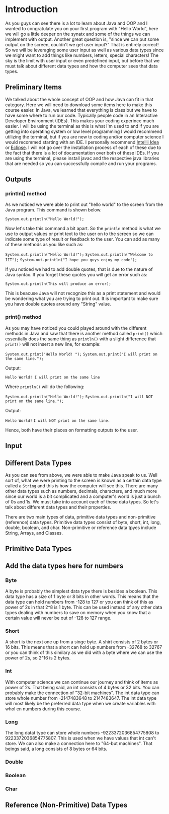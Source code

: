 # Introduction

As you guys can see there is a lot to learn about Java and OOP and I wanted to congratulate you on your first program with "Hello World", here we will go a little deeper on the synatx and some of the things we can implement with output. Another great question is, "since we can put some output on the screen, couldn't we get user input?" That is entirely correct! So we will be leveraging some user input as well as various data types since we might want to add things like numbers, letters, special characters! The sky is the limit with user input or even predefined input, but before that we must talk about different data types and how the computer sees that data types. 

## Preliminary Items

We talked about the whole concept of OOP and how Java can fit in that category. Here we will need to download some items here to make this course easier. In Java, we learned that everything is class but we have to have some where to run our code. Typically people code in an Interactive Developer Environment (IDEs). This makes your coding experince much easier. I will be using the terminal as this is what I'm used to and if you are getting into operating system or low level programming I would recommend utilizing the terminal, but if you are new to coding and/or computer science I would recommed starting with an IDE. I personally recommend [Intellij Idea](https://www.jetbrains.com/idea/) or [Eclipse](https://www.eclipse.org/downloads/). I will not go over the installation process of each of these due to the fact that there is a lot of documentation over both of these IDEs. If you are using the terminal, please install javac and the respective java libraries that are needed so you can successfully compile and run your programs. 

## Outputs

### println() method

As we noticed we were able to print out "hello world" to the screen from the Java program. This command is shown below. 

`System.out.println("Hello World!");`

Now let's take this command a bit apart. So the `println` method is what we use to output values or print text to the user on to the screen so we can indicate some type of result or feedback to the user. You can add as many of these methods as you like such as: 

`System.out.println("Hello World!");`
`System.out.println("Welcome to IIT");`
`System.out.println("I hope you guys enjoy my code");`

If you noticed we had to add double quotes, that is due to the nature of Java syntax. If you forget these quotes you will get an error such as: 

`System.out.println(This will produce an error);`

This is beacuse Java will not recognize this as a print statement and would be wondering what you are trying to print out. It is important to make sure you have double quotes around any "String" value. 

### print() method

As you may have noticed you could played around with the different methods in Java and saw that there is another method called `print()` which essentially does the same thing as `println()` with a slight difference that `print()` will not insert a new line, for example:

`System.out.print("Hello World! ");`
`System.out.print("I will print on the same line.");`

Output:

`Hello World! I will print on the same line`

Where `println()` will do the following: 

`System.out.println("Hello World!");`
`System.out.println("I will NOT print on the same line.");`

Output:

`Hello World!`
`I will NOT print on the same line.`

Hence, both have their places on formatting outputs to the user.

## Input

## Different Data Types

As you can see from above, we were able to make Java speak to us. Well sort of, what we were printing to the screen is known as a certain data type called a `String` and this is how the computer will see this. There are many other data types such as numbers, decimals, characters, and much more since our world is a bit complicated and a computer's world is just a bunch of 0s and 1s. We must take into account each of these data types. So let's talk about different data types and their properties. 

There are two main types of data, primitive data types and non-primitive (reference) data types. Primitive data types consist of byte, short, int, long, double, boolean, and char. Non-primitive or reference data tpyes include String, Arrays, and Classes. 

## Primitive Data Types

## Add the data types here for numbers

### Byte

A byte is probably the simplest data type there is besides a boolean. This data type has a size of 1 byte or 8 bits in other words. This means that the data type can hold numbers from -128 to 127 or you can think of this as power of 2s in that 2^8 is 1 byte. This can be used instead of any other data types dealing with numbers to save on memory when you know that a certain value will never be out of -128 to 127 range. 

### Short

A short is the next one up from a singe byte. A shirt consists of 2 bytes or 16 bits. This means that a short can hold up numbers from -32768 to 32767 or you can think of this similary as we did with a byte where we can use the power of 2s, so 2^16 is 2 bytes. 

### Int

With computer science we can continue our journey and think of items as power of 2s. That being said, an int consists of 4 bytes or 32 bits. You can probably make the connection of "32-bit machines". The int data type can store whole number from -2147483648 to 2147483647. The int data type will most likely be the preferred data type when we create variables with whol en numbers during this course. 

### Long 

The long datat type can store whole numbers -9223372036854775808 to 9223372036854775807. This is used when we have values that int can't store. We can also make a connection here to "64-but machines". That beings said, a long consists of 8 bytes or 64 bits. 

### Double

### Boolean

### Char 

## Reference (Non-Primitive) Data Types


